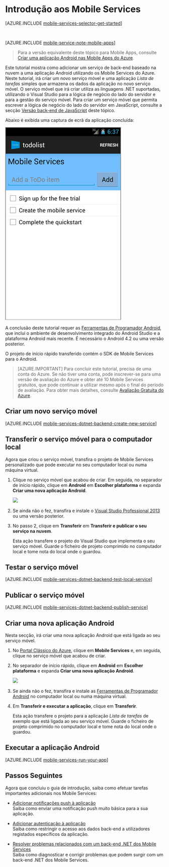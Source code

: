 
<properties
    pageTitle="Introdução aos Mobile Services do Azure para aplicações Android"
    description="Siga este tutorial para começar a utilizar os Mobile Services do Azure para desenvolvimento do Android."
    services="mobile-services"
    documentationCenter="android"
    authors="RickSaling"
    manager="erikre"
    editor=""/>

<tags
    ms.service="mobile-services"
    ms.workload="mobile"
    ms.tgt_pltfrm="mobile-android"
    ms.devlang="java"
    ms.topic="get-started-article"
    ms.date="03/05/2016"
    ms.author="ricksal"/>


# <a name="getting-started"> </a>Introdução aos Mobile Services

[AZURE.INCLUDE [mobile-services-selector-get-started](../../includes/mobile-services-selector-get-started.md)]

&nbsp;

[AZURE.INCLUDE [mobile-service-note-mobile-apps](../../includes/mobile-services-note-mobile-apps.md)]
> Para a versão equivalente deste tópico para Mobile Apps, consulte [Criar uma aplicação Android nas Mobile Apps do Azure](../app-service-mobile/app-service-mobile-android-get-started.md).

Este tutorial mostra como adicionar um serviço de back-end baseado na nuvem a uma aplicação Android utilizando os Mobile Services do Azure. Neste tutorial, irá criar um novo serviço móvel e uma aplicação _Lista de tarefas_ simples que armazena os dados da aplicação no novo serviço móvel. O serviço móvel que irá criar utiliza as linguagens .NET suportadas, utilizando o Visual Studio para a lógica de negócio do lado do servidor e para a gestão do serviço móvel. Para criar um serviço móvel que permita escrever a lógica de negócio do lado do servidor em JavaScript, consulte a secção [Versão back-end de JavaScript](mobile-services-android-get-started.md) deste tópico.

Abaixo é exibida uma captura de ecrã da aplicação concluída:

![](./media/mobile-services-dotnet-backend-android-get-started/mobile-quickstart-completed-android.png)

A conclusão deste tutorial requer as [Ferramentas de Programador Android][Android Studio], que inclui o ambiente de desenvolvimento integrado do Android Studio e a plataforma Android mais recente. É necessário o Android 4.2 ou uma versão posterior.

O projeto de início rápido transferido contém o SDK de Mobile Services para o Android.

> [AZURE.IMPORTANT] Para concluir este tutorial, precisa de uma conta do Azure. Se não tiver uma conta, pode inscrever-se para uma versão de avaliação do Azure e obter até 10 Mobile Services gratuitos, que pode continuar a utilizar mesmo após o final do período de avaliação. Para obter mais detalhes, consulte [Avaliação Gratuita do Azure](https://azure.microsoft.com/pricing/free-trial/?WT.mc_id=AE564AB28).


## <a name="create-new-service"> </a>Criar um novo serviço móvel

[AZURE.INCLUDE [mobile-services-dotnet-backend-create-new-service](../../includes/mobile-services-dotnet-backend-create-new-service.md)]

## Transferir o serviço móvel para o computador local

Agora que criou o serviço móvel, transfira o projeto de Mobile Services personalizado que pode executar no seu computador local ou numa máquina virtual.

1. Clique no serviço móvel que acabou de criar. Em seguida, no separador de início rápido, clique em **Android** em **Escolher plataforma** e expanda **Criar uma nova aplicação Android**.

    ![][1]

2. Se ainda não o fez, transfira e instale o [Visual Studio Professional 2013](https://go.microsoft.com/fwLink/p/?LinkID=391934) ou uma versão posterior.

3. No passo 2, clique em **Transferir** em **Transferir e publicar o seu serviço na nuvem**.

    Esta ação transfere o projeto do Visual Studio que implementa o seu serviço móvel. Guarde o ficheiro de projeto comprimido no computador local e tome nota do local onde o guardou.

## Testar o serviço móvel

[AZURE.INCLUDE [mobile-services-dotnet-backend-test-local-service](../../includes/mobile-services-dotnet-backend-test-local-service.md)]

## Publicar o serviço móvel

[AZURE.INCLUDE [mobile-services-dotnet-backend-publish-service](../../includes/mobile-services-dotnet-backend-publish-service.md)]

## Criar uma nova aplicação Android

Nesta secção, irá criar uma nova aplicação Android que está ligada ao seu serviço móvel.

1. No [Portal Clássico do Azure], clique em **Mobile Services** e, em seguida, clique no serviço móvel que acabou de criar.

2. No separador de início rápido, clique em **Android** em **Escolher plataforma** e expanda **Criar uma nova aplicação Android**.

    ![][2]

3. Se ainda não o fez, transfira e instale as [Ferramentas de Programador Android][SDK Android] no computador local ou numa máquina virtual.

4. Em **Transferir e executar a aplicação**, clique em **Transferir**.

    Esta ação transfere o projeto para a aplicação _Lista de tarefas_ de exemplo que está ligada ao seu serviço móvel. Guarde o ficheiro de projeto comprimido no computador local e tome nota do local onde o guardou.

## Executar a aplicação Android

[AZURE.INCLUDE [mobile-services-run-your-app](../../includes/mobile-services-android-get-started.md)]

## <a name="next-steps"> </a>Passos Seguintes
Agora que concluiu o guia de introdução, saiba como efetuar tarefas importantes adicionais nos Mobile Services:

* [Adicionar notificações push à aplicação]
  <br/>Saiba como enviar uma notificação push muito básica para a sua aplicação.

* [Adicionar autenticação à aplicação]
  <br/>Saiba como restringir o acesso aos dados back-end a utilizadores registados específicos da aplicação.

* [Resolver problemas relacionados com um back-end .NET dos Mobile Services]
  <br/> Saiba como diagnosticar e corrigir problemas que podem surgir com um back-end .NET dos Mobile Services.

<!-- Anchors. -->
[Introdução aos Mobile Services]:#getting-started
[Criar um novo serviço móvel]:#create-new-service
[Definir a instância do serviço móvel]:#define-mobile-service-instance
[Passos Seguintes]:#next-steps

<!-- Images. -->
[0]: ./media/mobile-services-dotnet-backend-android-get-started/mobile-quickstart-completed-android.png
[1]: ./media/mobile-services-dotnet-backend-android-get-started/mobile-quickstart-steps-vs-AS.png
[2]: ./media/mobile-services-dotnet-backend-android-get-started/mobile-quickstart-steps-android-AS.png


[6]: ./media/mobile-services-dotnet-backend-android-get-started/mobile-portal-quickstart-android.png
[7]: ./media/mobile-services-dotnet-backend-android-get-started/mobile-quickstart-steps-android.png
[8]: ./media/mobile-services-dotnet-backend-android-get-started/mobile-eclipse-quickstart.png

[10]: ./media/mobile-services-dotnet-backend-android-get-started/mobile-quickstart-startup-android.png
[11]: ./media/mobile-services-dotnet-backend-android-get-started/mobile-data-tab.png
[12]: ./media/mobile-services-dotnet-backend-android-get-started/mobile-data-browse.png

[14]: ./media/mobile-services-dotnet-backend-android-get-started/mobile-services-import-android-workspace.png
[15]: ./media/mobile-services-dotnet-backend-android-get-started/mobile-services-import-android-project.png

<!-- URLs. -->
[Introdução (Eclipse)]: mobile-services-dotnet-backend-android-get-started-ec.md
[Adicionar notificações push à aplicação]: mobile-services-dotnet-backend-android-get-started-push.md
[Adicionar autenticação à aplicação]: mobile-services-dotnet-backend-android-get-started-auth.md
[SDK Android]: https://go.microsoft.com/fwLink/p/?LinkID=280125
[Android Studio]: https://developer.android.com/sdk/index.html
[SDK Android dos Mobile Services]: https://go.microsoft.com/fwLink/p/?LinkID=266533
[Resolver problemas relacionados com um back-end .NET dos Mobile Services]: mobile-services-dotnet-backend-how-to-troubleshoot.md

[Portal Clássico do Azure]: https://manage.windowsazure.com/



<!--HONumber=Jun16_HO2-->


